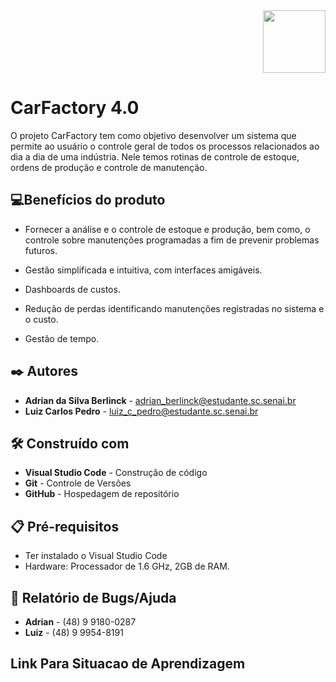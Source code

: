 <div align= "right">
<img src= "logo.png"
height="100px"/>
</div>

# CarFactory 4.0

O projeto CarFactory tem como objetivo desenvolver um sistema que permite ao usuário o controle geral de todos os processos relacionados ao dia a dia de uma indústria. Nele temos rotinas de controle de estoque, ordens de produção e controle de manutenção. 


## 💻Benefícios do produto

- Fornecer a análise e o controle de estoque e produção, bem como, o controle sobre manutenções programadas a fim de prevenir problemas futuros. 

- Gestão simplificada e intuitiva, com interfaces amigáveis.

- Dashboards de custos.

- Redução de perdas identificando manutenções registradas no sistema e o custo.

- Gestão de tempo.

## ✒️ Autores

- **Adrian da Silva Berlinck** - adrian_berlinck@estudante.sc.senai.br
- **Luiz Carlos Pedro** - luiz_c_pedro@estudante.sc.senai.br


## 🛠️ Construído com

- **Visual Studio Code** - Construção de código
- **Git** - Controle de Versões
- **GitHub** - Hospedagem de repositório


## 📋 Pré-requisitos

- Ter instalado o Visual Studio Code
- Hardware: Processador de 1.6 GHz, 2GB de RAM.

## 👾 Relatório de Bugs/Ajuda

- **Adrian** - (48) 9 9180-0287
- **Luiz** - (48) 9 9954-8191

## Link Para Situacao de Aprendizagem



